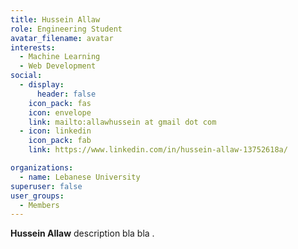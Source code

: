 ```yaml
---
title: Hussein Allaw
role: Engineering Student
avatar_filename: avatar
interests:
  - Machine Learning
  - Web Development
social:
  - display:
      header: false
    icon_pack: fas
    icon: envelope
    link: mailto:allawhussein at gmail dot com
  - icon: linkedin
    icon_pack: fab
    link: https://www.linkedin.com/in/hussein-allaw-13752618a/

organizations:
  - name: Lebanese University
superuser: false
user_groups:
  - Members
---
```

<!--StartFragment-->

**Hussein Allaw** description bla bla .  



<!--EndFragment-->